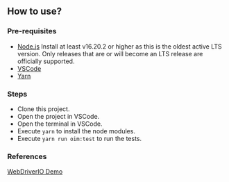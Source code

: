## How to use?
### Pre-requisites
- [Node.js](https://nodejs.org/en "Node.js")
Install at least v16.20.2 or higher as this is the oldest active LTS version.
Only releases that are or will become an LTS release are officially supported.
- [VSCode](https://code.visualstudio.com/ "VSCode")
- [Yarn](https://yarnpkg.com/getting-started/install "Yarn")

### Steps
- Clone this project.
- Open the project in VSCode.
- Open the terminal in VSCode.
- Execute `yarn` to install the node modules.
- Execute `yarn run oim:test` to run the tests.

### References
[WebDriverIO Demo](https://github.com/osandadeshan/webdriverio-api-automation-demo/blob/master/test/specs/authorService.spec.js "WebDriverIO Demo")